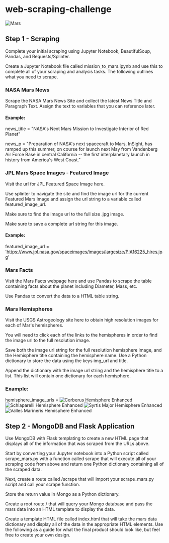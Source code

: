 # web-scraping-challenge
![Mars](https://scitechdaily.com/images/Mars-Red-Planet-scaled.jpg)

## Step 1 - Scraping
Complete your initial scraping using Jupyter Notebook, BeautifulSoup, Pandas, and Requests/Splinter.

Create a Jupyter Notebook file called mission_to_mars.ipynb and use this to complete all of your scraping and analysis tasks. The following outlines what you need to scrape.

### NASA Mars News

Scrape the NASA Mars News Site and collect the latest News Title and Paragraph Text. Assign the text to variables that you can reference later.

#### Example:
news_title = "NASA's Next Mars Mission to Investigate Interior of Red Planet"

news_p = "Preparation of NASA's next spacecraft to Mars, InSight, has ramped up this summer, on course for launch next May from Vandenberg Air Force Base in central California -- the first interplanetary launch in history from America's West Coast."

### JPL Mars Space Images - Featured Image

Visit the url for JPL Featured Space Image here.

Use splinter to navigate the site and find the image url for the current Featured Mars Image and assign the url string to a variable called featured_image_url.

Make sure to find the image url to the full size .jpg image.

Make sure to save a complete url string for this image.


#### Example:
featured_image_url = 'https://www.jpl.nasa.gov/spaceimages/images/largesize/PIA16225_hires.jpg'

### Mars Facts

Visit the Mars Facts webpage here and use Pandas to scrape the table containing facts about the planet including Diameter, Mass, etc.

Use Pandas to convert the data to a HTML table string.

### Mars Hemispheres

Visit the USGS Astrogeology site here to obtain high resolution images for each of Mar's hemispheres.

You will need to click each of the links to the hemispheres in order to find the image url to the full resolution image.

Save both the image url string for the full resolution hemisphere image, and the Hemisphere title containing the hemisphere name. Use a Python dictionary to store the data using the keys img_url and title.

Append the dictionary with the image url string and the hemisphere title to a list. This list will contain one dictionary for each hemisphere.

### Example:
hemisphere_image_urls =
![Cerberus Hemisphere Enhanced](https://astropedia.astrogeology.usgs.gov/download/Mars/Viking/cerberus_enhanced.tif/full.jpg)
![Schiaparelli Hemisphere Enhanced](https://astropedia.astrogeology.usgs.gov/download/Mars/Viking/schiaparelli_enhanced.tif/full.jpg)
![Syrtis Major Hemisphere Enhanced](https://astropedia.astrogeology.usgs.gov/download/Mars/Viking/syrtis_major_enhanced.tif/full.jpg)
![Valles Marineris Hemisphere Enhanced](https://astropedia.astrogeology.usgs.gov/download/Mars/Viking/valles_marineris_enhanced.tif/full.jpg)<br>

## Step 2 - MongoDB and Flask Application
Use MongoDB with Flask templating to create a new HTML page that displays all of the information that was scraped from the URLs above.

Start by converting your Jupyter notebook into a Python script called scrape_mars.py with a function called scrape that will execute all of your scraping code from above and return one Python dictionary containing all of the scraped data.

Next, create a route called /scrape that will import your scrape_mars.py script and call your scrape function.

Store the return value in Mongo as a Python dictionary.

Create a root route / that will query your Mongo database and pass the mars data into an HTML template to display the data.

Create a template HTML file called index.html that will take the mars data dictionary and display all of the data in the appropriate HTML elements. Use the following as a guide for what the final product should look like, but feel free to create your own design.